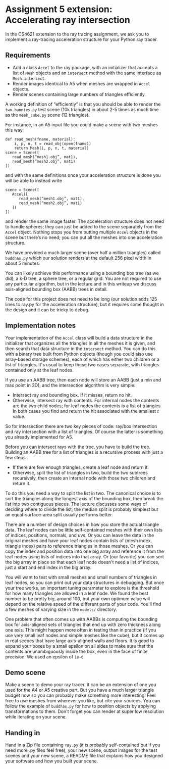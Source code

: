 # Assignment 5 extension: Accelerating ray intersection

In the CS4621 extension to the ray tracing assignment, we ask you to implement a ray-tracing acceleration structure for your Python ray tracer. 

## Requirements

* Add a class `Accel` to the ray package, with an initializer that accepts a list of `Mesh` objects and an `intersect` method with the same interface as `Mesh.intersect`.
* Render images identical to A5 when meshes are wrapped in `Accel` objects.
* Render scenes containing large numbers of triangles efficiently.

A working definition of “efficiently” is that you should be able to render the `two_bunnies.py` test scene (10k triangles) in about 2-5 times as much time as the `mesh_cube.py` scene (12 triangles).

For instance, in an A5 input file you could make a scene with two meshes this way:

~~~
def read_mesh(fname, material):
    i, p, n, t = read_obj(open(fname))
    return Mesh(i, p, n, t, material)
scene = Scene([
   read_mesh(“mesh1.obj”, mat1),
   read_mesh(“mesh2.obj”, mat1)
])
~~~

and with the same definitions once your acceleration structure is done you will be able to instead write

~~~
scene = Scene([
   Accel([
      read_mesh(“mesh1.obj”, mat1),
      read_mesh(“mesh2.obj”, mat1)
   ])
])
~~~

and render the same image faster.  The acceleration structure does not need to handle spheres; they can just be added to the scene separately from the `Accel` object.  Nothing stops you from putting multiple `Accel` objects in the scene but there’s no need; you can put all the meshes into one acceleration structure.

We have provided a much larger scene (over half a million triangles) called `buddhas.py` which our solution renders at the default 256 pixel width in about 5 minutes.

You can likely achieve this performance using a bounding box tree (as we did), a k-D tree, a sphere tree, or a regular grid.  You are not required to use any particular algorithm, but in the lecture and in this writeup we discuss axis-aligned bounding box (AABB) trees in detail.

The code for this project does not need to be long (our solution adds 125 lines to ray.py for the acceleration structure), but it requires some thought in the design and it can be tricky to debug.


## Implementation notes

Your implementation of the `Accel` class will build a data structure in the initializer that organizes all the triangles in all the meshes it is given, and then search that data structure in the `intersect` method.  You can do this with a binary tree built from Python objects (though you could also use array-based storage schemes), each of which has either two children or a list of triangles.  It's usual to keep these two cases separate, with triangles contained only at the leaf nodes.

If you use an AABB tree, then each node will store an AABB (just a min and max point in 3D), and the intersection algorithm is very simple:
* Intersect ray and bounding box.  If it misses, return no hit.
* Otherwise, intersect ray with contents.  For internal nodes the contents are the two child nodes; for leaf nodes the contents is a list of triangles.  In both cases you find and return the hit associated with the smallest _t_ value.

So for intersection there are two key pieces of code: ray/box intersection and ray intersection with a list of triangles.  Of course the latter is something you already implemented for A5.

Before you can intersect rays with the tree, you have to build the tree.  Building an AABB tree for a list of triangles is a recursive process with just a few steps:
* If there are few enough triangles, create a leaf node and return it.
* Otherwise, split the list of triangles in two, build the two subtrees recursively, then create an internal node with those two children and return it.

To do this you need a way to split the list in two.  The canonical choice is to sort the triangles along the longest axis of the bounding box, then break the list into two contiguous pieces.  The lecture discusses some ways of deciding where to divide the list; the median split is probably simplest but an equal-surface-area split usually performs better.

There are a number of design choices in how you store the actual triangle data.  The leaf nodes can be little self-contained meshes with their own lists of indices, positions, normals, and uvs.  Or you can leave the data in the original meshes and have your leaf nodes contain lists of (mesh index, triangle index) pairs to reference triangles in those meshes.  Or you can copy the index and position data into one big array and reference it from the leaf nodes using lists of indices into that array.  Or (our favorite) you can sort the big array in place so that each leaf node doesn't need a list of indices, just a start and end index in the big array.

You will want to test with small meshes and small numbers of triangles in leaf nodes, so you can print out your data structures in debugging.  But once your tree works, an important tuning parameter to explore is the threshold for how many triangles are allowed in a leaf node.  We found the best number to be pretty big, around 100, but your own optimum value will depend on the relative speed of the different parts of your code.  You'll find a few meshes of varying size in the `models/` directory.

One problem that often comes up with AABBs is computing the bounding box for axis-aligned sets of triangles that end up with zero thickness along one axis.  This might happen more often in testing than in practice (if you use very small leaf nodes and simple meshes like the cube), but it comes up in real scenes that have large axis-aligned walls and floors.  It is good to expand your boxes by a small epsilon on all sides to make sure that the contents are unambiguously inside the box, even in the face of finite precision.  We used an epsilon of `1e-6`.


## Demo scene

Make a scene to demo your ray tracer.  It can be an extension of one you used for the A4 or A5 creative part.  But you have a much larger triangle budget now so you can probably make something more interesting!  Feel free to use meshes from wherever you like, but cite your sources.  You can follow the example of `buddhas.py` for how to position objects by applying transformations to them.  Don't forget you can render at super low resolution while iterating on your scene.


## Handing in

Hand in a Zip file containing `ray.py` (it is probably self-contained but if you need more .py files feel free), your new scene, output images for the test scenes and your new scene, a README file that explains how you designed your software and how you built your scene.
